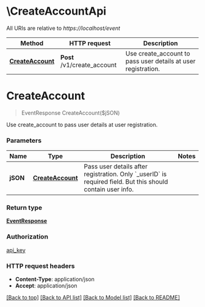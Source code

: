 # \CreateAccountApi

All URIs are relative to *https://localhost/event*

Method | HTTP request | Description
------------- | ------------- | -------------
[**CreateAccount**](CreateAccountApi.md#CreateAccount) | **Post** /v1/create_account | Use create_account to pass user details at user registration.


# **CreateAccount**
> EventResponse CreateAccount($jSON)

Use create_account to pass user details at user registration.


### Parameters

Name | Type | Description  | Notes
------------- | ------------- | ------------- | -------------
 **jSON** | [**CreateAccount**](CreateAccount.md)| Pass user details after registration. Only &#x60;_userID&#x60; is required field. But this should contain user info. | 

### Return type

[**EventResponse**](EventResponse.md)

### Authorization

[api_key](../README.md#api_key)

### HTTP request headers

 - **Content-Type**: application/json
 - **Accept**: application/json

[[Back to top]](#) [[Back to API list]](../README.md#documentation-for-api-endpoints) [[Back to Model list]](../README.md#documentation-for-models) [[Back to README]](../README.md)

